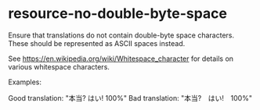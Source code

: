 # resource-no-double-byte-space

Ensure that translations do not contain double-byte space characters. These should be represented as ASCII spaces instead.

See https://en.wikipedia.org/wiki/Whitespace_character for details on various whitespace characters.

Examples:

Good translation: "本当? はい! 100%"
Bad translation: "本当?　はい!　100%"

